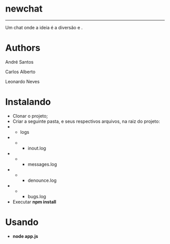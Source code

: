 # newchat
----------
Um chat onde a ideia é a diversão e .

# Authors

André Santos

Carlos Alberto

Leonardo Neves


# Instalando

- Clonar o projeto;
- Criar a seguinte pasta, e seus respectivos arquivos, na raiz do projeto:
- - logs
- - - inout.log
- - - messages.log
- - - denounce.log
- - - bugs.log
- Executar **npm install**

# Usando

- **node app.js**
